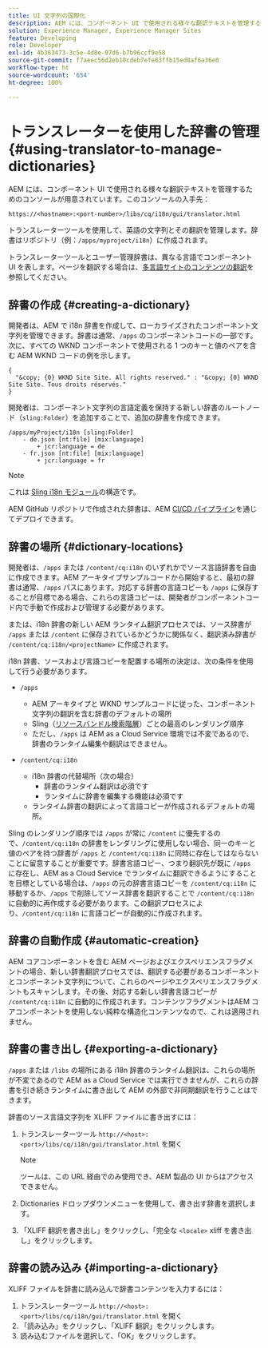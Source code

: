 ```yaml
---
title: UI 文字列の国際化
description: AEM には、コンポーネント UI で使用される様々な翻訳テキストを管理するコンソールが用意されています。
solution: Experience Manager, Experience Manager Sites
feature: Developing
role: Developer
exl-id: 4b363473-3c5e-4d8e-97d6-b7b96ccf9e58
source-git-commit: f7aeec56d2eb10cdeb7efe63ffb15ed8af6a36e0
workflow-type: ht
source-wordcount: '654'
ht-degree: 100%

---
```


# トランスレーターを使用した辞書の管理{#using-translator-to-manage-dictionaries}

AEM には、コンポーネント UI で使用される様々な翻訳テキストを管理するためのコンソールが用意されています。このコンソールの入手先：

`https://<hostname>:<port-number>/libs/cq/i18n/gui/translator.html`

トランスレーターツールを使用して、英語の文字列とその翻訳を管理します。辞書はリポジトリ（例：`/apps/myproject/i18n`）に作成されます。

トランスレーターツールとユーザー管理辞書は、異なる言語でコンポーネント UI を表します。ページを翻訳する場合は、[多言語サイトのコンテンツの翻訳](/help/sites-cloud/administering/translation/overview.md)を参照してください。

## 辞書の作成 {#creating-a-dictionary}

開発者は、AEM で i18n 辞書を作成して、ローカライズされたコンポーネント文字列を管理できます。辞書は通常、`/apps` のコンポーネントコードの一部です。次に、すべての WKND コンポーネントで使用される 1 つのキーと値のペアを含む AEM WKND コードの例を示します。

```
{
  "&copy; {0} WKND Site Site. All rights reserved." : "&copy; {0} WKND Site Site. Tous droits réservés."
}
```

開発者は、コンポーネント文字列の言語定義を保持する新しい辞書のルートノード（`sling:Folder`）を追加することで、追加の辞書を作成できます。

```shell
/apps/myProject/i18n [sling:Folder]
    - de.json [nt:file] [mix:language]
        + jcr:language = de
    - fr.json [nt:file] [mix:language]
        + jcr:language = fr
```

>[!NOTE]
>
>これは [Sling i18n モジュール](https://sling.apache.org/site/internationalization-support.html)の構造です。

AEM GitHub リポジトリで作成された辞書は、AEM [CI/CD パイプライン](/help/implementing/cloud-manager/configuring-pipelines/introduction-ci-cd-pipelines.md)を通じてデプロイできます。

## 辞書の場所 {#dictionary-locations}

開発者は、`/apps` または `/content/cq:i18n` のいずれかでソース言語辞書を自由に作成できます。AEM アーキタイプサンプルコードから開始すると、最初の辞書は通常、`/apps` パスにあります。対応する辞書の言語コピーも `/apps` に保存することが目標である場合、これらの言語コピーは、開発者がコンポーネントコード内で手動で作成および管理する必要があります。

または、i18n 辞書の新しい AEM ランタイム翻訳プロセスでは、ソース辞書が `/apps` または `/content` に保存されているかどうかに関係なく、翻訳済み辞書が `/content/cq:i18n/<projectName>` に作成されます。

i18n 辞書、ソースおよび言語コピーを配置する場所の決定は、次の条件を使用して行う必要があります。

* `/apps`
   * AEM アーキタイプと WKND サンプルコードに従った、コンポーネント文字列の翻訳を含む辞書のデフォルトの場所
   * Sling（[リソースバンドル検索階層](https://sling.apache.org/documentation/bundles/internationalization-support-i18n.html#resourcebundle-hierarchies)）ごとの最高のレンダリング順序
   * ただし、`/apps` は AEM as a Cloud Service 環境では不変であるので、辞書のランタイム編集や翻訳はできません。

* `/content/cq:i18n`
   * i18n 辞書の代替場所（次の場合）
      * 辞書のランタイム翻訳は必須です
      * ランタイムに辞書を編集する機能は必須です
   * ランタイム辞書の翻訳によって言語コピーが作成されるデフォルトの場所。

Sling のレンダリング順序では `/apps` が常に `/content` に優先するので、`/content/cq:i18n` の辞書をレンダリングに使用しない場合、同一のキーと値のペアを持つ辞書が `/apps` と `/content/cq:i18n` に同時に存在してはならないことに留意することが重要です。辞書言語コピー、つまり翻訳先が既に `/apps` に存在し、AEM as a Cloud Service でランタイムに翻訳できるようにすることを目標としている場合は、`/apps` の元の辞書言語コピーを `/content/cq:i18n` に移動するか、`/apps` で削除してソース辞書を翻訳することで `/content/cq:i18n` に自動的に再作成する必要があります。この翻訳プロセスにより、`/content/cq:i18n` に言語コピーが自動的に作成されます。

## 辞書の自動作成 {#automatic-creation}

AEM コアコンポーネントを含む AEM ページおよびエクスペリエンスフラグメントの場合、新しい辞書翻訳プロセスでは、翻訳する必要があるコンポーネントとコンポーネント文字列について、これらのページやエクスペリエンスフラグメントもスキャンします。その後、対応する新しい辞書言語コピーが `/content/cq:i18n` に自動的に作成されます。コンテンツフラグメントはAEM コアコンポーネントを使用しない純粋な構造化コンテンツなので、これは適用されません。

## 辞書の書き出し {#exporting-a-dictionary}

`/apps` または `/libs` の場所にある i18n 辞書のランタイム翻訳は、これらの場所が不変であるので AEM as a Cloud Service では実行できませんが、これらの辞書を引き続きランタイムに書き出して AEM の外部で非同期翻訳を行うことはできます。

辞書のソース言語文字列を XLIFF ファイルに書き出すには：

1. トランスレーターツール `http://<host>:<port>/libs/cq/i18n/gui/translator.html` を開く

   >[!NOTE]
   >
   >ツールは、この URL 経由でのみ使用でき、AEM 製品の UI からはアクセスできません。

1. Dictionaries ドロップダウンメニューを使用して、書き出す辞書を選択します。
1. 「XLIFF 翻訳を書き出し」をクリックし、「完全な `<locale>` xliff を書き出し」をクリックします。

## 辞書の読み込み {#importing-a-dictionary}

XLIFF ファイルを辞書に読み込んで辞書コンテンツを入力するには：

1. トランスレーターツール `http://<host>:<port>/libs/cq/i18n/gui/translator.html` を開く
1. 「読み込み」をクリックし、「XLIFF 翻訳」をクリックします。
1. 読み込むファイルを選択して、「OK」をクリックします。
